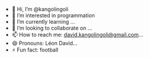- 👋 Hi, I’m @kangolingoli
- 👀 I’m interested in programmation
- 🌱 I’m currently learning ...
- 💞️ I’m looking to collaborate on ...
- 📫 How to reach me: david.kangolingoli@gmail.com...
- 😄 Pronouns: Léon David...
- ⚡ Fun fact: football

<!---
kangolingoli/kangolingoli is a ✨ special ✨ repository because its `README.md` (this file) appears on your GitHub profile.
You can click the Preview link to take a look at your changes.
--->
